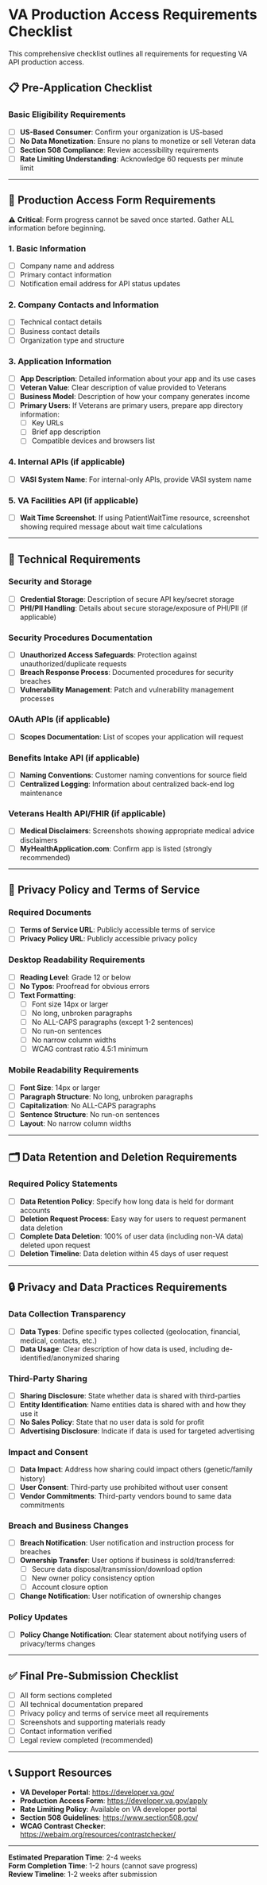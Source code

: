 # VA Production Access Requirements Checklist

This comprehensive checklist outlines all requirements for requesting VA API production access.

## 📋 Pre-Application Checklist

### **Basic Eligibility Requirements**
- [ ] **US-Based Consumer**: Confirm your organization is US-based
- [ ] **No Data Monetization**: Ensure no plans to monetize or sell Veteran data
- [ ] **Section 508 Compliance**: Review accessibility requirements
- [ ] **Rate Limiting Understanding**: Acknowledge 60 requests per minute limit

---

## 📝 Production Access Form Requirements

⚠️ **Critical**: Form progress cannot be saved once started. Gather ALL information before beginning.

### **1. Basic Information**
- [ ] Company name and address
- [ ] Primary contact information
- [ ] Notification email address for API status updates

### **2. Company Contacts and Information**
- [ ] Technical contact details
- [ ] Business contact details
- [ ] Organization type and structure

### **3. Application Information**
- [ ] **App Description**: Detailed information about your app and its use cases
- [ ] **Veteran Value**: Clear description of value provided to Veterans
- [ ] **Business Model**: Description of how your company generates income
- [ ] **Primary Users**: If Veterans are primary users, prepare app directory information:
  - [ ] Key URLs
  - [ ] Brief app description
  - [ ] Compatible devices and browsers list

### **4. Internal APIs (if applicable)**
- [ ] **VASI System Name**: For internal-only APIs, provide VASI system name

### **5. VA Facilities API (if applicable)**
- [ ] **Wait Time Screenshot**: If using PatientWaitTime resource, screenshot showing required message about wait time calculations

---

## 🔧 Technical Requirements

### **Security and Storage**
- [ ] **Credential Storage**: Description of secure API key/secret storage
- [ ] **PHI/PII Handling**: Details about secure storage/exposure of PHI/PII (if applicable)

### **Security Procedures Documentation**
- [ ] **Unauthorized Access Safeguards**: Protection against unauthorized/duplicate requests
- [ ] **Breach Response Process**: Documented procedures for security breaches
- [ ] **Vulnerability Management**: Patch and vulnerability management processes

### **OAuth APIs (if applicable)**
- [ ] **Scopes Documentation**: List of scopes your application will request

### **Benefits Intake API (if applicable)**
- [ ] **Naming Conventions**: Customer naming conventions for source field
- [ ] **Centralized Logging**: Information about centralized back-end log maintenance

### **Veterans Health API/FHIR (if applicable)**
- [ ] **Medical Disclaimers**: Screenshots showing appropriate medical advice disclaimers
- [ ] **MyHealthApplication.com**: Confirm app is listed (strongly recommended)

---

## 📄 Privacy Policy and Terms of Service

### **Required Documents**
- [ ] **Terms of Service URL**: Publicly accessible terms of service
- [ ] **Privacy Policy URL**: Publicly accessible privacy policy

### **Desktop Readability Requirements**
- [ ] **Reading Level**: Grade 12 or below
- [ ] **No Typos**: Proofread for obvious errors
- [ ] **Text Formatting**:
  - [ ] Font size 14px or larger
  - [ ] No long, unbroken paragraphs
  - [ ] No ALL-CAPS paragraphs (except 1-2 sentences)
  - [ ] No run-on sentences
  - [ ] No narrow column widths
  - [ ] WCAG contrast ratio 4.5:1 minimum

### **Mobile Readability Requirements**
- [ ] **Font Size**: 14px or larger
- [ ] **Paragraph Structure**: No long, unbroken paragraphs
- [ ] **Capitalization**: No ALL-CAPS paragraphs
- [ ] **Sentence Structure**: No run-on sentences
- [ ] **Layout**: No narrow column widths

---

## 🗂️ Data Retention and Deletion Requirements

### **Required Policy Statements**
- [ ] **Data Retention Policy**: Specify how long data is held for dormant accounts
- [ ] **Deletion Request Process**: Easy way for users to request permanent data deletion
- [ ] **Complete Data Deletion**: 100% of user data (including non-VA data) deleted upon request
- [ ] **Deletion Timeline**: Data deletion within 45 days of user request

---

## 🔒 Privacy and Data Practices Requirements

### **Data Collection Transparency**
- [ ] **Data Types**: Define specific types collected (geolocation, financial, medical, contacts, etc.)
- [ ] **Data Usage**: Clear description of how data is used, including de-identified/anonymized sharing

### **Third-Party Sharing**
- [ ] **Sharing Disclosure**: State whether data is shared with third-parties
- [ ] **Entity Identification**: Name entities data is shared with and how they use it
- [ ] **No Sales Policy**: State that no user data is sold for profit
- [ ] **Advertising Disclosure**: Indicate if data is used for targeted advertising

### **Impact and Consent**
- [ ] **Data Impact**: Address how sharing could impact others (genetic/family history)
- [ ] **User Consent**: Third-party use prohibited without user consent
- [ ] **Vendor Commitments**: Third-party vendors bound to same data commitments

### **Breach and Business Changes**
- [ ] **Breach Notification**: User notification and instruction process for breaches
- [ ] **Ownership Transfer**: User options if business is sold/transferred:
  - [ ] Secure data disposal/transmission/download option
  - [ ] New owner policy consistency option  
  - [ ] Account closure option
- [ ] **Change Notification**: User notification of ownership changes

### **Policy Updates**
- [ ] **Policy Change Notification**: Clear statement about notifying users of privacy/terms changes

---

## ✅ Final Pre-Submission Checklist

- [ ] All form sections completed
- [ ] All technical documentation prepared
- [ ] Privacy policy and terms of service meet all requirements
- [ ] Screenshots and supporting materials ready
- [ ] Contact information verified
- [ ] Legal review completed (recommended)

---

## 📞 Support Resources

- **VA Developer Portal**: https://developer.va.gov/
- **Production Access Form**: https://developer.va.gov/apply
- **Rate Limiting Policy**: Available on VA developer portal
- **Section 508 Guidelines**: https://www.section508.gov/
- **WCAG Contrast Checker**: https://webaim.org/resources/contrastchecker/

---

**Estimated Preparation Time**: 2-4 weeks  
**Form Completion Time**: 1-2 hours (cannot save progress)  
**Review Timeline**: 1-2 weeks after submission